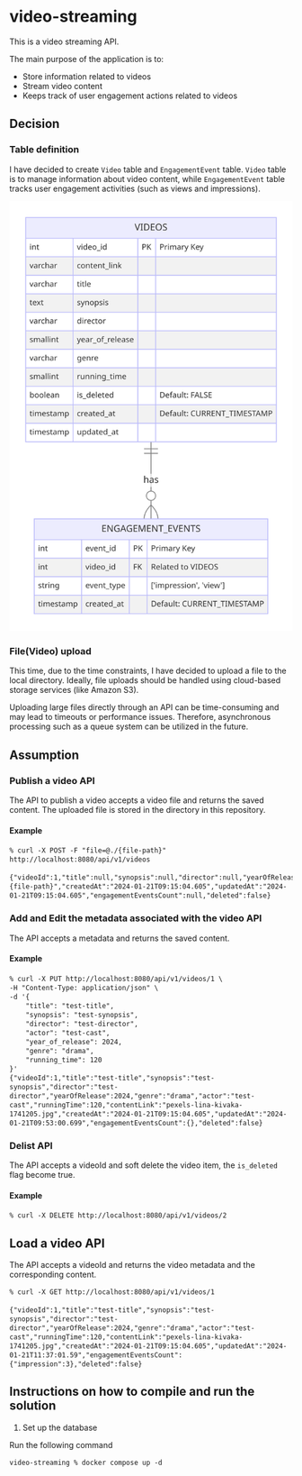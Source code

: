 # video-streaming

This is a video streaming API.

The main purpose of the application is to:
* Store information related to videos
* Stream video content
* Keeps track of user engagement actions related to videos

## Decision

### Table definition

I have decided to create `Video` table and `EngagementEvent` table.
`Video` table is to manage information about video content, while `EngagementEvent` table tracks user engagement activities (such as views and impressions).

![Table definition](table-definition.png)

### File(Video) upload

This time, due to the time constraints, I have decided to upload a file to the local directory. Ideally, file uploads should be handled using cloud-based storage services (like Amazon S3).

Uploading large files directly through an API can be time-consuming and may lead to timeouts or performance issues. Therefore, asynchronous processing such as a queue system can be utilized in the future.

## Assumption

### Publish a video API

The API to publish a video accepts a video file and returns the saved content.
The uploaded file is stored in the directory in this repository.

#### Example

```
% curl -X POST -F "file=@./{file-path}" http://localhost:8080/api/v1/videos

{"videoId":1,"title":null,"synopsis":null,"director":null,"yearOfRelease":null,"genre":null,"actor":null,"runningTime":null,"contentLink":"{file-path}","createdAt":"2024-01-21T09:15:04.605","updatedAt":"2024-01-21T09:15:04.605","engagementEventsCount":null,"deleted":false}
```

### Add and Edit the metadata associated with the video API

The API accepts a metadata and returns the saved content.

#### Example

```
% curl -X PUT http://localhost:8080/api/v1/videos/1 \
-H "Content-Type: application/json" \
-d '{
    "title": "test-title",
    "synopsis": "test-synopsis",
    "director": "test-director",
    "actor": "test-cast",
    "year_of_release": 2024,
    "genre": "drama",
    "running_time": 120
}'
{"videoId":1,"title":"test-title","synopsis":"test-synopsis","director":"test-director","yearOfRelease":2024,"genre":"drama","actor":"test-cast","runningTime":120,"contentLink":"pexels-lina-kivaka-1741205.jpg","createdAt":"2024-01-21T09:15:04.605","updatedAt":"2024-01-21T09:53:00.699","engagementEventsCount":{},"deleted":false}
```

### Delist API

The API accepts a videoId and soft delete the video item, the `is_deleted` flag become true.

#### Example

```
% curl -X DELETE http://localhost:8080/api/v1/videos/2
```

## Load a video API

The API accepts a videoId and returns the video metadata and the corresponding content.

```
% curl -X GET http://localhost:8080/api/v1/videos/1

{"videoId":1,"title":"test-title","synopsis":"test-synopsis","director":"test-director","yearOfRelease":2024,"genre":"drama","actor":"test-cast","runningTime":120,"contentLink":"pexels-lina-kivaka-1741205.jpg","createdAt":"2024-01-21T09:15:04.605","updatedAt":"2024-01-21T11:37:01.59","engagementEventsCount":{"impression":3},"deleted":false}
```

## Instructions on how to compile and run the solution

1. Set up the database

Run the following command

```
video-streaming % docker compose up -d
```
